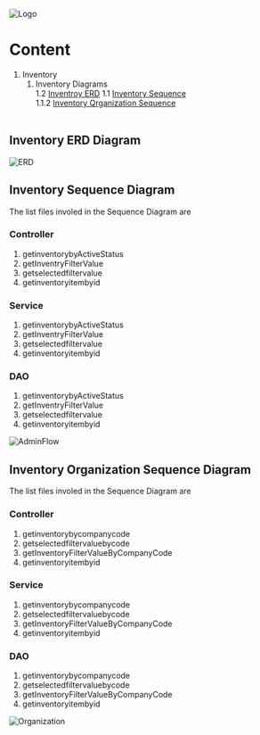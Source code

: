 ![Logo](https://github.com/GeppettoSoftware/StahlsTest/blob/master/docs/favicon.ico?raw=true"Logo")
# Content 
1. Inventory<br/>
    1. Inventory Diagrams<br/>
    1.2 [Inventroy ERD](#inventory-erd-diagram)
    1.1 [Inventory Sequence](#inventory-sequence-diagram)<br/>
    1.1.2 [Inventory Qrganization Sequence](#inventory-organization-sequence-diagram)<br/>
   <br/>

## Inventory ERD Diagram 

![ERD](https://github.com/GeppettoSoftware/StahlsTest/blob/master/docs/Finished%20Goods%20ER%20Diagram.jpg?raw=true"ERD")

## Inventory Sequence Diagram
The list files involed in the Sequence Diagram are

### Controller<br/>
1. getinventorybyActiveStatus <br/>
1. getInventryFilterValue <br/>
1. getselectedfiltervalue <br/>
1. getinventoryitembyid <br/>

### Service<br/>
1. getinventorybyActiveStatus<br/>
1. getInventryFilterValue <br/>
1. getselectedfiltervalue <br/>
1. getinventoryitembyid <br/>

### DAO<br/>
1. getinventorybyActiveStatus <br/>
1. getInventryFilterValue <br/>
1. getselectedfiltervalue <br/>
1. getinventoryitembyid <br/>

![AdminFlow](https://github.com/GeppettoSoftware/StahlsTest/blob/master/docs/InventorySequenceDiagram(Admin_Flow).jpg?raw=true"AdminFlow")

## Inventory Organization Sequence Diagram

The list files involed in the Sequence Diagram are

### Controller<br/>
1. getinventorybycompanycode <br/>
1. getselectedfiltervaluebycode <br/>
1. getInventoryFilterValueByCompanyCode <br/>
1. getinventoryitembyid <br/>

### Service<br/>
1. getinventorybycompanycode <br/>
1. getselectedfiltervaluebycode <br/>
1. getInventoryFilterValueByCompanyCode <br/>
1. getinventoryitembyid <br/>

### DAO<br/>
1. getinventorybycompanycode <br/>
1. getselectedfiltervaluebycode <br/>
1. getInventoryFilterValueByCompanyCode <br/>
1. getinventoryitembyid <br/>

![Organization](https://github.com/GeppettoSoftware/StahlsTest/blob/master/docs/InventorySequenceDiagram(Organization_Flow).jpg?raw=true"Organization")
